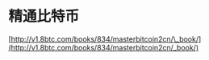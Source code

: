 # 精通比特币

[http://v1.8btc.com/books/834/masterbitcoin2cn/\_book/](http://v1.8btc.com/books/834/masterbitcoin2cn/_book/)

